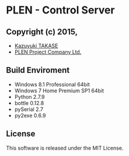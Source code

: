 PLEN - Control Server
================================================================================
Copyright (c) 2015,
---
- [Kazuyuki TAKASE](https://github.com/Guvalif)
- [PLEN Project Company Ltd.](http://plen.jp)

Build Enviroment
---
- Windows 8.1 Professional 64bit
- Windows 7 Home Premium SP1 64bit
- Python 2.7.9
- bottle 0.12.8
- pySerial 2.7
- py2exe 0.6.9

License
---
This software is released under the MIT License.